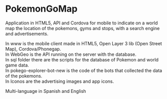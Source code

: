 # PokemonGoMap
Application in HTML5, API and Cordova for mobile to indicate on a world map the location of the pokemons, gyms and stops, with a search engine and advertisements.

In www is the mobile client made in HTML5, Open Layer 3 lib (Open Street Map), Cordova/Phonegap.  
In WebGeo is the API running on the server with the database.  
In sql folder there are the scripts for the database of Pokemon and world game data.  
In pokego-explorer-bot-new is the code of the bots that collected the data of the pokemons.  
In Iconos are the advertising images and app icons.

Multi-language in Spanish and English
